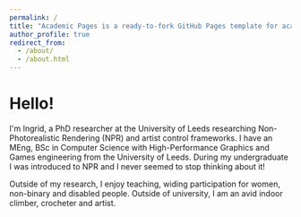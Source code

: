 ```yaml
---
permalink: /
title: "Academic Pages is a ready-to-fork GitHub Pages template for academic personal websites"
author_profile: true
redirect_from: 
  - /about/
  - /about.html
---
```

Hello!
======

I'm Ingrid, a PhD researcher at the University of Leeds researching Non-Photorealistic Rendering (NPR) and artist control frameworks.
I have an MEng, BSc in Computer Science with High-Performance Graphics and Games engineering from the University of Leeds.
During my undergraduate I was introduced to NPR and I never seemed to stop thinking about it!

Outside of my research, I enjoy teaching, widing participation for women, non-binary and disabled people.
Outside of university, I am an avid indoor climber, crocheter and artist.
